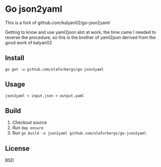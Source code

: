 # Go json2yaml

This is a fork of github.com/kalyan02/go-json2yaml

Getting to know and use yaml2json alot at work, the time came I needed to reverse the procedure, so this is the brother of yaml2json derived from the good work of kalyan02.



## Install

```
go get -u github.com/olafurbergs/go-json2yaml
```

## Usage
```
json2yaml < input.json > output.yaml
```

## Build

1. Checkout source
2. Run `dep ensure`
3. Run `go build -o json2yaml github.com/olafurbergs/go-json2yaml`

## License

BSD
